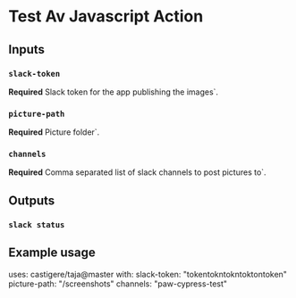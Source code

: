 # Test Av Javascript Action

## Inputs

### `slack-token`

**Required** Slack token for the app publishing the images`.

### `picture-path`

**Required** Picture folder`.

### `channels`

**Required** Comma separated list of slack channels to post pictures to`.

## Outputs

### `slack status`

## Example usage

uses: castigere/taja@master
with:
slack-token: "tokentokntokntoktontoken"
picture-path: "/screenshots"
channels: "paw-cypress-test"
